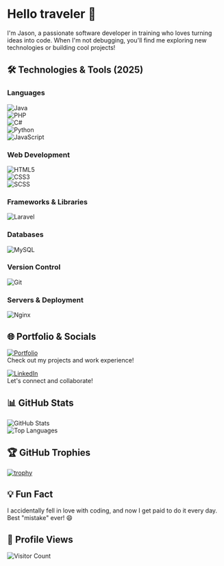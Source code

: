 # Hello traveler 👋  
I'm Jason, a passionate software developer in training who loves turning ideas into code. When I'm not debugging, you'll find me exploring new technologies or building cool projects!

## 🛠️ Technologies & Tools (2025)  
### **Languages**  
![Java](https://img.shields.io/badge/Java-2%2B%20years-orange)  
![PHP](https://img.shields.io/badge/PHP-1%2B%20year-777BB4)  
![C#](https://img.shields.io/badge/C%23-1%2B%20year-239120)  
![Python](https://img.shields.io/badge/Python-1%2B%20year-3776AB)  
![JavaScript](https://img.shields.io/badge/JavaScript-2%2B%20years-F7DF1E)  
### **Web Development**  
![HTML5](https://img.shields.io/badge/HTML5-2%2B%20years-E34F26)  
![CSS3](https://img.shields.io/badge/CSS3-2%2B%20years-1572B6)  
![SCSS](https://img.shields.io/badge/SCSS-1--%20year-CC6699)  
### **Frameworks & Libraries**  
![Laravel](https://img.shields.io/badge/Laravel-1--%20year-FF2D20)  
### **Databases**  
![MySQL](https://img.shields.io/badge/MySQL-2%2B%20years-4479A1)  
### **Version Control**  
![Git](https://img.shields.io/badge/Git-2%2B%20years-F05032)  
### **Servers & Deployment**  
![Nginx](https://img.shields.io/badge/Nginx-1%2B%20year-009639)  

## 🌐 Portfolio & Socials  

[![Portfolio](https://img.shields.io/badge/Portfolio-grapjeje.nl-%2300A98F?style=for-the-badge&logo=google-chrome&logoColor=white)](https://grapjeje.nl/)  
Check out my projects and work experience!

[![LinkedIn](https://img.shields.io/badge/LinkedIn-Jason%20van%20Loon-%230A66C2?style=for-the-badge&logo=linkedin&logoColor=white)](https://www.linkedin.com/in/jason-van-loon/)  
Let's connect and collaborate!

## 📊 GitHub Stats  

![GitHub Stats](https://github-readme-stats.vercel.app/api?username=grapjeje&show_icons=true&theme=nord)  
![Top Languages](https://github-readme-stats.vercel.app/api/top-langs/?username=grapjeje&layout=compact&theme=nord)  

## 🏆 GitHub Trophies  

[![trophy](https://github-profile-trophy.vercel.app/?username=grapjeje&theme=nord&column=7)](https://github.com/ryo-ma/github-profile-trophy)  

## 💡 Fun Fact  
I accidentally fell in love with coding, and now I get paid to do it every day. Best "mistake" ever! 😄  

## 👀 Profile Views
![Visitor Count](https://komarev.com/ghpvc/?username=grapjeje&color=blue&style=flat)  
